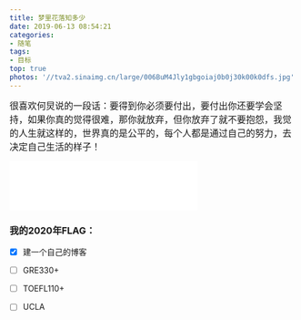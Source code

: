 ```yaml
---
title: 梦里花落知多少
date: 2019-06-13 08:54:21
categories: 
- 随笔
tags:
- 目标
top: true
photos: '//tva2.sinaimg.cn/large/006BuM4Jly1gbgoiaj0b0j30k00k0dfs.jpg'
---
```


 <font size = 3 face="楷体">很喜欢何炅说的一段话：要得到你必须要付出，要付出你还要学会坚持，如果你真的觉得很难，那你就放弃，但你放弃了就不要抱怨，我觉的人生就这样的，世界真的是公平的，每个人都是通过自己的努力，去决定自己生活的样子！</font>

<iframe frameborder="no" border="0" marginwidth="0" marginheight="0" width=330 height=86 src="//music.163.com/outchain/player?type=2&id=185821&auto=0&height=66"></iframe>

### 我的2020年FLAG：
- [x]   建一个自己的博客
- [ ]   GRE330+
- [ ]   TOEFL110+
- [ ]   UCLA

